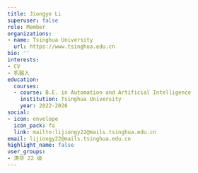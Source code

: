 ```yaml
---
title: Jiongye Li
superuser: false
role: Member
organizations:
- name: Tsinghua University
  url: https://www.tsinghua.edu.cn
bio: ''
interests:
- CV
- 机器人
education:
  courses:
  - course: B.E. in Automation and Artificial Intelligence
    institution: Tsinghua University
    year: 2022-2026
social:
- icon: envelope
  icon_pack: fa
  link: mailto:lijiongy22@mails.tsinghua.edu.cn
email: lijiongy22@mails.tsinghua.edu.cn
highlight_name: false
user_groups:
- 清华 22 级
---
```

